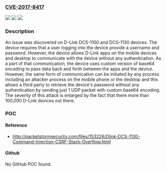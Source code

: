### [CVE-2017-8417](https://cve.mitre.org/cgi-bin/cvename.cgi?name=CVE-2017-8417)
![](https://img.shields.io/static/v1?label=Product&message=n%2Fa&color=blue)
![](https://img.shields.io/static/v1?label=Version&message=n%2Fa&color=blue)
![](https://img.shields.io/static/v1?label=Vulnerability&message=n%2Fa&color=brighgreen)

### Description

An issue was discovered on D-Link DCS-1100 and DCS-1130 devices. The device requires that a user logging into the device provide a username and password. However, the device allows D-Link apps on the mobile devices and desktop to communicate with the device without any authentication. As a part of that communication, the device uses custom version of base64 encoding to pass data back and forth between the apps and the device. However, the same form of communication can be initiated by any process including an attacker process on the mobile phone or the desktop and this allows a third party to retrieve the device's password without any authentication by sending just 1 UDP packet with custom base64 encoding. The severity of this attack is enlarged by the fact that there more than 100,000 D-Link devices out there.

### POC

#### Reference
- http://packetstormsecurity.com/files/153226/Dlink-DCS-1130-Command-Injection-CSRF-Stack-Overflow.html

#### Github
No GitHub POC found.

